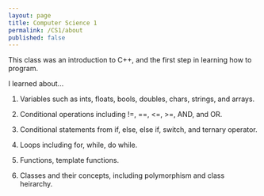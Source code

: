 ```yaml
---
layout: page
title: Computer Science 1
permalink: /CS1/about
published: false
---
```


This class was an introduction to C++, and the first step in learning how to program. 

I learned about...

1. Variables such as ints, floats, bools, doubles, chars, strings, and arrays.

2. Conditional operations including !=, ==, <=, >=, AND, and OR.

3. Conditional statements from if, else, else if, switch, and ternary operator.

4. Loops including for, while, do while.

5. Functions, template functions.

6. Classes and their concepts, including polymorphism and class heirarchy.
